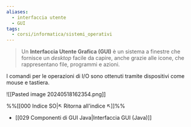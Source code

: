 ```yaml
---
aliases:
  - interfaccia utente
  - GUI
tags:
  - corsi/informatica/sistemi_operativi
---
```


>Un **Interfaccia Utente Grafica (GUI)** è un sistema a finestre che fornisce un *desktop* facile da capire, anche grazie alle icone, che rappresentano file, programmi e azioni.

I comandi per le operazioni di I/O sono ottenuti tramite dispositivi come mouse e tastiera.

![[Pasted image 20240518162354.png]]


%%[[000 Indice SO|↖ Ritorna all'indice ↖]]%%

- [[029 Componenti di GUI Java|Interfaccia GUI (Java)]]